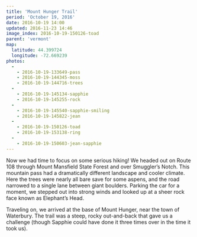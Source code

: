 ```yaml
---
title: 'Mount Hunger Trail'
period: 'October 19, 2016'
date: 2016-10-19 14:00
updated: 2016-11-23 14:46
image_index: 2016-10-19-150126-toad
parent: 'vermont'
map:
  latitude: 44.399724
  longitude: -72.669239
photos:
  -
    - 2016-10-19-133649-pass
    - 2016-10-19-144345-moss
    - 2016-10-19-144716-trees
  -
    - 2016-10-19-145134-sapphie
    - 2016-10-19-145255-rock
  -
    - 2016-10-19-145540-sapphie-smiling
    - 2016-10-19-145822-jean
  -
    - 2016-10-19-150126-toad
    - 2016-10-19-153138-ring
  -
    - 2016-10-19-150603-jean-sapphie
---
```


Now we had time to focus on some serious hiking! We headed out on Route 108 through Mount Mansfield State Forest and over Smuggler’s Notch. This mountain pass had a dramatically different landscape and cooler climate. Here the trees were nearly all bare save for some aspens, and the road narrowed to a single lane between giant boulders. Parking the car for a moment, we stepped out into strong winds and looked up at a sheer rock face known as Elephant’s Head.

Traveling on, we arrived at the base of Mount Hunger, near the town of Waterbury. The trail was a steep, rocky out-and-back that gave us a challenge (though Sapphie could have done it three times over in the time it took us).
